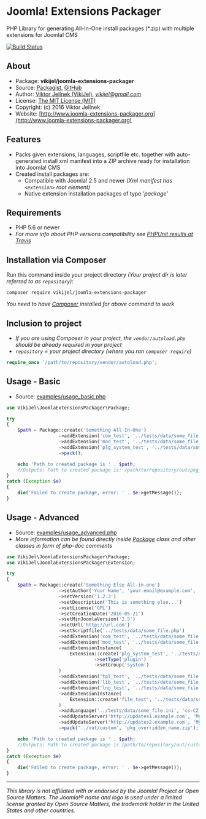 #   Joomla! Extensions Packager
PHP Library for generating All-In-One install packages (*.zip) with multiple extensions for Joomla! CMS

[![Build Status](https://travis-ci.org/vikijel/joomla-extensions-packager.svg?branch=master)](https://travis-ci.org/vikijel/joomla-extensions-packager)

##  About
-   Package: **vikijel/joomla-extensions-packager**
-   Source: [Packagist](https://packagist.org/packages/vikijel/joomla-extensions-packager), [GitHub](https://github.com/vikijel/joomla-extensions-packager)
-   Author: [Viktor Jelínek (VikiJel)](http://www.vikijel.cz), *<vikijel@gmail.com>*
-   License: [The MIT License (MIT)](LICENSE.txt)
-   Copyright: (c) 2016 Viktor Jelínek
-	Website: [http://www.joomla-extensions-packager.org](http://www.joomla-extensions-packager.org)

##  Features
-   Packs given extensions, languages, scriptfile etc. together with auto-generated install xml manifest into a ZIP archive ready for installation into Joomla! CMS
-   Created install packages are: 
    -   Compatible with Joomla! 2.5 and newer *(Xml manifest has `<extension>` root element)*
    -   Native extension installation packages of type *'package'*

##  Requirements
-   PHP 5.6 or newer
-   *For more info about PHP versions compatibility see [PHPUnit results at Travis](https://travis-ci.org/vikijel/joomla-extensions-packager)*

##  Installation via Composer
Run this command inside your project directory *(Your project dir is later referred to as `repository`)*: 
```
composer require vikijel/joomla-extensions-packager
```

*You need to have [Composer](https://getcomposer.org/) installed for above command to work*

##  Inclusion to project
-   *If you are using Composer in your project, the `vendor/autoload.php` should be already required in your project*
-   *`repository` = your project directory (where you ran `composer require`)*

```php
require_once '/path/to/repository/vendor/autoload.php'; 
```

##  Usage  - Basic
-   Source: [examples/usage_basic.php](examples/usage_basic.php)

```php
use VikiJel\JoomlaExtensionsPackager\Package;

try
{
	$path = Package::create('Something All-In-One')
	               ->addExtension('com_test', '../tests/data/some_file.zip')
	               ->addExtension('mod_test', '../tests/data/some_file.zip', 'module', 'site')
	               ->addExtension('plg_system_test', '../tests/data/some_file.zip', 'plugin', null, 'system')
	               ->pack();

	echo 'Path to created package is ' . $path; 
	//Outputs: Path to created package is: /path/to/repository/out/pkg_something_all_in_one-1.0.0.zip
}
catch (Exception $e)
{
	die('Failed to create package, error: ' . $e->getMessage());
}
```

##  Usage - Advanced
-   Source: [examples/usage_advanced.php](examples/usage_advanced.php)
-   *More information can be found directly inside [Package](src/Package.php) class and other classes in form of php-doc comments*

```php
use VikiJel\JoomlaExtensionsPackager\Package;
use VikiJel\JoomlaExtensionsPackager\Extension;

try
{
	$path = Package::create('Something Else All-in-one')
	               ->setAuthor('Your Name', 'your.email@example.com', 'http://your.domain.example.com')
	               ->setVersion('1.2.3')
	               ->setDescription('This is something else...')
	               ->setLicense('GPL')
	               ->setCreationDate('2016-05-21')
	               ->setMinJoomlaVersion('2.5')
	               ->setUrl('http://url.com')
	               ->setScriptfile('../tests/data/some_file.php')
	               ->addExtension('com_test', '../tests/data/some_file.zip')
	               ->addExtension('mod_test', '../tests/data/some_file.zip', 'module', 'site')
	               ->addExtensionInstance(
		               Extension::create('plg_system_test', '../tests/data/some_file.zip')
		                        ->setType('plugin')
		                        ->setGroup('system')
	               )
	               ->addExtension('tpl_test', '../tests/data/some_file.zip', 'template', 'admin')
	               ->addExtension('lib_test', '../tests/data/some_file.zip', 'library')
	               ->addExtension('lng_test', '../tests/data/some_file.zip', 'language', 'site')
	               ->addExtensionInstance(
		               Extension::create('file_test', '../tests/data/some_file.zip', 'file')
	               )
	               ->addLanguage('../tests/data/some_file.ini', 'cs-CZ')
	               ->addUpdateServer('http://updates1.example.com', 'My update server 1')
	               ->addUpdateServer('http://updates2.example.com', 'My update server 2', 'collection', 2)
	               ->pack('../out/custom', 'pkg_overridden_name.zip');

	echo 'Path to created package is ' . $path;
	//Outputs: Path to created package is /path/to/repository/out/custom/pkg_overridden_name.zip
}
catch (Exception $e)
{
	die('Failed to create package, error: ' . $e->getMessage());
}
```

--- 

*This library is not affiliated with or endorsed by the Joomla! Project or Open Source Matters. The Joomla!® name and logo is used under a limited license granted by Open Source Matters, the trademark holder in the United States and other countries.*

